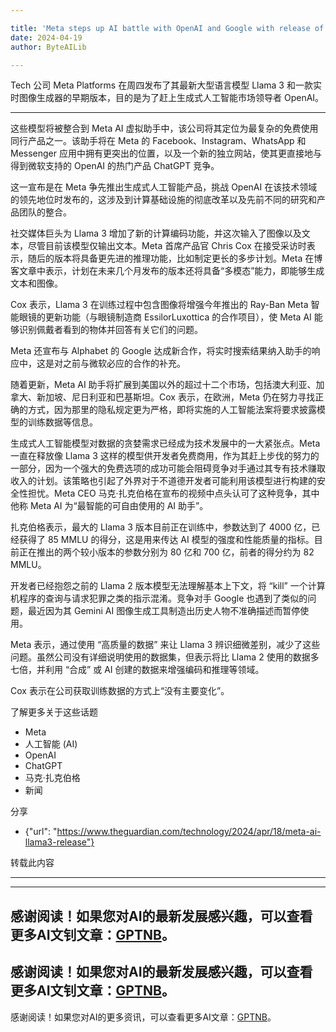 ```yaml
---

title: 'Meta steps up AI battle with OpenAI and Google with release of Llama 3'
date: 2024-04-19
author: ByteAILib

---
```


Tech 公司 Meta Platforms 在周四发布了其最新大型语言模型 Llama 3 和一款实时图像生成器的早期版本，目的是为了赶上生成式人工智能市场领导者 OpenAI。

---
这些模型将被整合到 Meta AI 虚拟助手中，该公司将其定位为最复杂的免费使用同行产品之一。该助手将在 Meta 的 Facebook、Instagram、WhatsApp 和 Messenger 应用中拥有更突出的位置，以及一个新的独立网站，使其更直接地与得到微软支持的 OpenAI 的热门产品 ChatGPT 竞争。

这一宣布是在 Meta 争先推出生成式人工智能产品，挑战 OpenAI 在该技术领域的领先地位时发布的，这涉及到计算基础设施的彻底改革以及先前不同的研究和产品团队的整合。

社交媒体巨头为 Llama 3 增加了新的计算编码功能，并这次输入了图像以及文本，尽管目前该模型仅输出文本。Meta 首席产品官 Chris Cox 在接受采访时表示，随后的版本将具备更先进的推理功能，比如制定更长的多步计划。Meta 在博客文章中表示，计划在未来几个月发布的版本还将具备“多模态”能力，即能够生成文本和图像。

Cox 表示，Llama 3 在训练过程中包含图像将增强今年推出的 Ray-Ban Meta 智能眼镜的更新功能（与眼镜制造商 EssilorLuxottica 的合作项目），使 Meta AI 能够识别佩戴者看到的物体并回答有关它们的问题。

Meta 还宣布与 Alphabet 的 Google 达成新合作，将实时搜索结果纳入助手的响应中，这是对之前与微软必应的合作的补充。

随着更新，Meta AI 助手将扩展到美国以外的超过十二个市场，包括澳大利亚、加拿大、新加坡、尼日利亚和巴基斯坦。Cox 表示，在欧洲，Meta 仍在努力寻找正确的方式，因为那里的隐私规定更为严格，即将实施的人工智能法案将要求披露模型的训练数据等信息。

生成式人工智能模型对数据的贪婪需求已经成为技术发展中的一大紧张点。Meta 一直在释放像 Llama 3 这样的模型供开发者免费商用，作为其赶上步伐的努力的一部分，因为一个强大的免费选项的成功可能会阻碍竞争对手通过其专有技术赚取收入的计划。该策略也引起了外界对于不道德开发者可能利用该模型进行构建的安全性担忧。Meta CEO 马克·扎克伯格在宣布的视频中点头认可了这种竞争，其中他称 Meta AI 为“最智能的可自由使用的 AI 助手”。

扎克伯格表示，最大的 Llama 3 版本目前正在训练中，参数达到了 4000 亿，已经获得了 85 MMLU 的得分，这是用来传达 AI 模型的强度和性能质量的指标。目前正在推出的两个较小版本的参数分别为 80 亿和 700 亿，前者的得分约为 82 MMLU。

开发者已经抱怨之前的 Llama 2 版本模型无法理解基本上下文，将 “kill” 一个计算机程序的查询与请求犯罪之类的指示混淆。竞争对手 Google 也遇到了类似的问题，最近因为其 Gemini AI 图像生成工具制造出历史人物不准确描述而暂停使用。

Meta 表示，通过使用 “高质量的数据” 来让 Llama 3 辨识细微差别，减少了这些问题。虽然公司没有详细说明使用的数据集，但表示将比 Llama 2 使用的数据多七倍，并利用 “合成” 或 AI 创建的数据来增强编码和推理等领域。

Cox 表示在公司获取训练数据的方式上“没有主要变化”。

了解更多关于这些话题
- Meta
- 人工智能 (AI)
- OpenAI
- ChatGPT
- 马克·扎克伯格
- 新闻

分享
- {"url": "https://www.theguardian.com/technology/2024/apr/18/meta-ai-llama3-release"}

转载此内容

---

---
感谢阅读！如果您对AI的最新发展感兴趣，可以查看更多AI文钊文章：[GPTNB](https://gptnb.com)。
---
感谢阅读！如果您对AI的最新发展感兴趣，可以查看更多AI文钊文章：[GPTNB](https://gptnb.com)。
---
感谢阅读！如果您对AI的更多资讯，可以查看更多AI文章：[GPTNB](https://gptnb.com)。